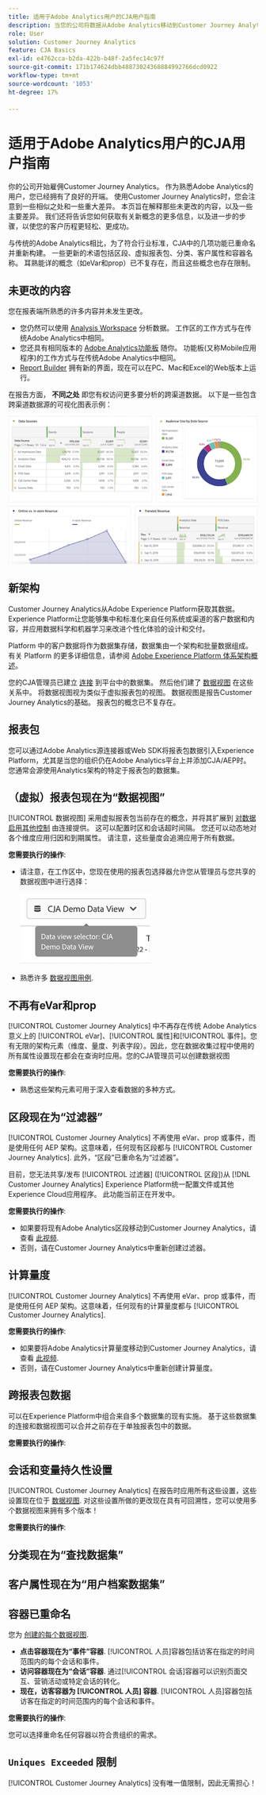 ```yaml
---
title: 适用于Adobe Analytics用户的CJA用户指南
description: 当您的公司将数据从Adobe Analytics移动到Customer Journey Analytics时，从用户的角度应该考虑什么
role: User
solution: Customer Journey Analytics
feature: CJA Basics
exl-id: e4762cca-b2da-422b-b48f-2a5fec14c97f
source-git-commit: 171b174624dbb48873024368884992766dcd0922
workflow-type: tm+mt
source-wordcount: '1053'
ht-degree: 17%

---
```


# 适用于Adobe Analytics用户的CJA用户指南

你的公司开始雇佣Customer Journey Analytics。 作为熟悉Adobe Analytics的用户，您已经拥有了良好的开端。 使用Customer Journey Analytics时，您会注意到一些相似之处和一些重大差异。 本页旨在解释那些未更改的内容，以及一些主要差异。 我们还将告诉您如何获取有关新概念的更多信息，以及进一步的步骤，以使您的客户历程更轻松、更成功。

与传统的Adobe Analytics相比，为了符合行业标准，CJA中的几项功能已重命名并重新构建。 一些更新的术语包括区段、虚拟报表包、分类、客户属性和容器名称。 耳熟能详的概念（如eVar和prop）已不复存在，而且这些概念也存在限制。

## 未更改的内容

您在报表端所熟悉的许多内容并未发生更改。

* 您仍然可以使用 [Analysis Workspace](/help/analysis-workspace/home.md) 分析数据。 工作区的工作方式与在传统Adobe Analytics中相同。
* 您还具有相同版本的 [Adobe Analytics功能板](/help/mobile-app/home.md) 随你。 功能板(又称Mobile应用程序)的工作方式与在传统Adobe Analytics中相同。
* [Report Builder](/help/report-builder/report-buider-overview.md) 拥有新的界面，现在可以在PC、Mac和Excel的Web版本上运行。

在报告方面， **不同之处** 即您有权访问更多要分析的跨渠道数据。 以下是一些包含跨渠道数据源的可视化图表示例：

![多渠道可视化图表](assets/cross-channel.png)

## 新架构

Customer Journey Analytics从Adobe Experience Platform获取其数据。 Experience Platform让您能够集中和标准化来自任何系统或渠道的客户数据和内容，并应用数据科学和机器学习来改进个性化体验的设计和交付。

Platform 中的客户数据将作为数据集存储，数据集由一个架构和批量数据组成。有关 Platform 的更多详细信息，请参阅 [Adobe Experience Platform 体系架构概述](https://experienceleague.adobe.com/docs/platform-learn/tutorials/intro-to-platform/basic-architecture.html?lang=en)。

您的CJA管理员已建立 [连接](/help/connections/create-connection.md) 到平台中的数据集。 然后他们建了 [数据视图](/help/data-views/data-views.md) 在这些关系中。 将数据视图视为类似于虚拟报表包的视图。 数据视图是报告Customer Journey Analytics的基础。 报表包的概念已不复存在。

## 报表包

您可以通过Adobe Analytics源连接器或Web SDK将报表包数据引入Experience Platform，尤其是当您的组织仍在Adobe Analytics平台上并添加CJA/AEP时。 您通常会源使用Analytics架构的特定于报表包的数据集。

## （虚拟）报表包现在为“数据视图”

[!UICONTROL 数据视图] 采用虚拟报表包当前存在的概念，并将其扩展到 [对数据启用其他控制](/help/data-views/create-dataview.md) 由连接提供。 这可以配置时区和会话超时间隔。 您还可以动态地对各个维度应用归因和到期属性。 请注意，这些量度会追溯应用于所有数据。

**您需要执行的操作**:

* 请注意，在工作区中，您现在使用的报表包选择器允许您从管理员与您共享的数据视图中进行选择：

   ![数据视图选择器](assets/data-views.png)

* 熟悉许多 [数据视图用例](/help/data-views/data-views-usecases.md).

## 不再有eVar和prop

[!UICONTROL Customer Journey Analytics] 中不再存在传统 Adobe Analytics 意义上的 [!UICONTROL eVar]、[!UICONTROL 属性]和[!UICONTROL 事件]。您有无限的架构元素（维度、量度、列表字段）。因此，您在数据收集过程中使用的所有属性设置现在都会在查询时应用。您的CJA管理员可以创建数据视图

**您需要执行的操作**:

* 熟悉这些架构元素可用于深入查看数据的多种方式。

## 区段现在为“过滤器”

[!UICONTROL Customer Journey Analytics] 不再使用 eVar、prop 或事件，而是使用任何 AEP 架构。这意味着，任何现有区段都与 [!UICONTROL Customer Journey Analytics]. 此外，“区段”已重命名为“过滤器”。

目前，您无法共享/发布 [!UICONTROL 过滤器] ([!UICONTROL 区段])从 [!DNL Customer Journey Analytics] Experience Platform统一配置文件或其他Experience Cloud应用程序。 此功能当前正在开发中。

**您需要执行的操作**:

* 如果要将现有Adobe Analytics区段移动到Customer Journey Analytics，请查看 [此视频](https://experienceleague.adobe.com/docs/customer-journey-analytics-learn/tutorials/moving-adobe-analytics-segments-to-customer-journey-analytics.html?lang=zh-Hans).
* 否则，请在Customer Journey Analytics中重新创建过滤器。

## 计算量度

[!UICONTROL Customer Journey Analytics] 不再使用 eVar、prop 或事件，而是使用任何 AEP 架构。这意味着，任何现有的计算量度都与 [!UICONTROL Customer Journey Analytics].

**您需要执行的操作**:

* 如果要将Adobe Analytics计算量度移动到Customer Journey Analytics，请查看 [此视频](https://experienceleague.adobe.com/docs/customer-journey-analytics-learn/tutorials/moving-your-calculated-metrics-from-adobe-analytics-to-customer-journey-analytics.html?lang=zh-Hans).
* 否则，请在Customer Journey Analytics中重新创建计算量度。


## 跨报表包数据

可以在Experience Platform中组合来自多个数据集的现有实施。 基于这些数据集的连接和数据视图可以合并之前存在于单独报表包中的数据。

**您需要执行的操作**:

## 会话和变量持久性设置

[!UICONTROL Customer Journey Analytics] 在报告时应用所有这些设置，这些设置现在位于 [数据视图](/help/data-views/component-settings/persistence.md). 对这些设置所做的更改现在具有可回溯性，您可以使用多个数据视图来拥有多个版本！

**您需要执行的操作**:

## 分类现在为“查找数据集”



## 客户属性现在为“用户档案数据集”


## 容器已重命名

您为 [创建的每个数据视图](https://experienceleague.adobe.com/docs/analytics-platform/using/cja-dataviews/create-dataview.html?lang=en#containers).
* **点击容器现在为“事件”容器**. [!UICONTROL 人员]容器包括访客在指定的时间范围内的每个会话和事件。
* **访问容器现在为“会话”容器**. 通过[!UICONTROL 会话]容器可以识别页面交互、营销活动或特定会话的转化。
* **现在，访客容器为 [!UICONTROL 人员] 容器**. [!UICONTROL 人员]容器包括访客在指定的时间范围内的每个会话和事件。

**您需要执行的操作**:

您可以选择重命名任何容器以符合贵组织的需求。


## `Uniques Exceeded` 限制

[!UICONTROL Customer Journey Analytics] 没有唯一值限制，因此无需担心！
